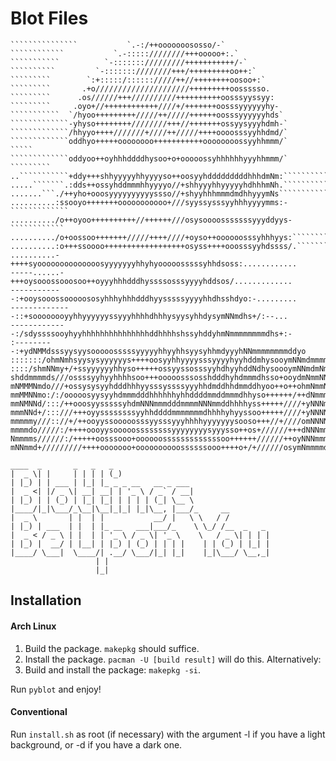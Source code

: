 # Blot Files
```
```````````````           `.-:/++ooooooososso/-`
````````````           `.-:::::////////+++ooooo+:.`
```````````          `-::::::://///////+++++++++++/-`
``````````         `-:::::::////////+++/+++++++++oo++:`
`````````        `:+:::::/:::::://///++//++++++++oosoo+:`
`````````       .+o/////////////////////+++++++++oossssso.
`````````      .os//////+++//////////++++++++++oosssyyssyy:
`````````     .oyo+//++++++++++++////+/+++++++oosssyyyyyyhy-
```````````  `/hyoo+++++++++/////++/////++++++oosssyyyyyyhds`
`````````````-yhyso++++++++////////+++//+++++++ossyysyyyhdmh-`
`````````````/hhyyo++++///////+////++/////++++oooosssyyhhdmd/`
`````````````oddhyo+++++oooooooo+++++++++++oooooooossyyhhmmm/`       `````
`````````````oddyoo++oyhhhddddhysoo+o+ooooossyhhhhhhyyyhhmmm/`    `````````
..```````````+ddy+++shhyyyyyhhyyyyso++oosyyhdddddddddhhhdmNm:``````````````
.....```````.:dds++ossyhddmmmhhyyyyo//+shhyyyhhyyyyyhdhhhmNh.``````````````
.......```./++yho+ooosyyyyyyyyyyssso//+shyyhhhmmmdmdhhyyymNs```````````````
..........:ssooyo+++++++ooooooooooo+///syyssysssyyhhhyyyymms:-`````````````
........../o++oyoo++++++++++//++++++///osysoooosssssssyyyddyys-````````````
........../o+oossoo+++++++/////++++////+oyso++oooooosssyhhhyys:````````````
..........:o+++ssoooo++++++++++++++++++osyss++++ooosssyyhdssss/.```````....
..........-++++syoooooooooooooosyyyyyyyhhyhyooooosssssyhhdsoss:............
-----......-+++oysooossooosoo++oyyyhhhdddhyssssosssyyyyhddsos/.............
------------:+ooysooossooooososyhhhyhhhdddhyysssssyyyyhhdhsshdyo:-.........
--------------::+soooooooyyhhyyyyyyssyyyhhhhdhhhysyysyhhdysymNNmdhs+/:--...
-------------:/sdyssssooyhyyhhhhhhhhhhhhhhhddhhhhshssyhddyhmNmmmmmmmmdhs+:-
:---------:+ydNMMdsssyysyysooooosssssyyyyyhhyyhhsyysyhhmdyyyhNNmmmmmmmmddyo
:::::::/ohmNmhsyysysyyyyyys++++oosyyhhyyyysssyyyyhyyhddmhysooymNNmdmmmmmmdd
::::/shmNNmy+/+ssyyyyyyhhyso+++++ossyyssosssyyhdhyyhddNdhysoooymNNmdmNmmmmd
shddmmmmds///ossssyyhyyhhhhsoo+++ooooosssosshdddhyhdmmmdhsso+ooydmNmmNNNmmm
mNMMMNmdo///+ossysysyyhdddhhhyysssyssssyyyhhdmddhhdmmddhyoo++o++ohmNmmNNmmm
mmMMNNmo:/:/ooooosyysyyhdmmmdddhhhhhhyhhddddmmddmmmdhhyso++++++/++dNmmmNNNN
mmNMNNd/:::/++ooosyysssssyhdmNNNmmmdddmmmmNNNmmddhhhhyss+++++////+yNNNmNNMM
mmmNNd+/:::///+++oyyssssssssyyhhddddmmmmmmmdhhhhyhyyssoo+++++////+yNNNNMMMN
mmmmmy///:://+/++ooyyssooooosssyysssyyyhhhhyyyyyyysooso+++//+////omNNNNMMNh
mmmmdo/////:/++++oooyysooooossssssssyyyyyyyysyyysso++os+//////+++dNNNmmNNds
Nmmmms//////:/+++++oosssooo+oooooosssssssssssssoo++++++//////++oyNNNmmmds+/
mNNmmd+/////////++++ooooooo+oooooooooossssssooo++++o+/+//////osymNmmmmddyo+

____  _       _   _   _
|  _ \| |     | | | | (_)
| |_) | | ___ | |_| |_ _ _ __   __ _ ___
|  _ <| |/ _ \| __| __| | '_ \ / _` / __|
| |_) | | (_) | |_| |_| | | | | (_| \__ \
|____/|_|\___/_\__|\__|_|_| |_|\__, |___/_     __
|  _ \       | |  | |           __/ |   \ \   / /
| |_) | ___  | |  | |_ __   ___|___/_    \ \_/ /__  _   _
|  _ < / _ \ | |  | | '_ \ / _ \| '_ \    \   / _ \| | | |
| |_) |  __/ | |__| | |_) | (_) | | | |    | | (_) | |_| |
|____/ \___|  \____/| .__/ \___/|_| |_|    |_|\___/ \__,_|
                   | |
                   |_|
```
## Installation
#### Arch Linux
1. Build the package. `makepkg` should suffice.
2. Install the package. `pacman -U [build result]` will do this.
Alternatively:
1. Build and install the package: `makepkg -si`.

Run `pyblot` and enjoy!
#### Conventional
Run `install.sh` as root (if necessary) with the argument -l if you have a light background, or -d if you have a dark one.
